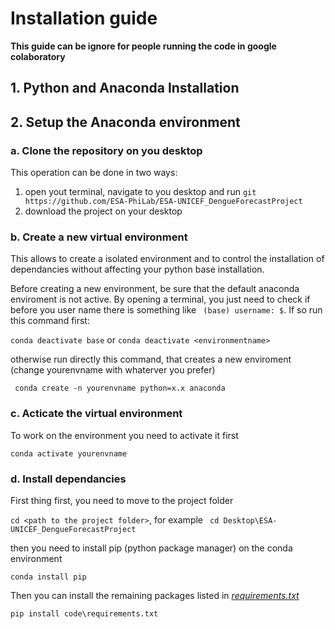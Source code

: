 # Installation guide

**This guide can be ignore for people running the code in google colaboratory**


## 1. Python and Anaconda Installation

## 2. Setup the Anaconda environment

### a. Clone the repository on you desktop

This operation can be done in two ways:

1. open yout terminal, navigate to you desktop and run 
   `git https://github.com/ESA-PhiLab/ESA-UNICEF_DengueForecastProject`
2. download the project on your desktop

### b. Create a new virtual environment
This allows to create a isolated environment and to control the installation of dependancies without affecting your python base installation.

Before creating a new environment, be sure that the default anaconda enviroment is not active. By opening a terminal, you just need to check if before you user name there is something like ` (base) username: $`. If so run this command first:

` conda deactivate base ` or ` conda deactivate <environmentname> `

otherwise run directly this command, that creates a new enviroment (change yourenvname with whaterver you prefer)

` conda create -n yourenvname python=x.x anaconda`

### c. Acticate the virtual environment

To work on the environment you need to activate it first

` conda activate yourenvname `

### d. Install dependancies

First thing first, you need to move to the project folder

` cd <path to the project folder> `, for example ` cd Desktop\ESA-UNICEF_DengueForecastProject`

then you need to install pip (python package manager) on the conda environment

` conda install pip `

Then you can install the remaining packages listed in *[requirements.txt](code\requirements.txt)*

` pip install code\requirements.txt `
